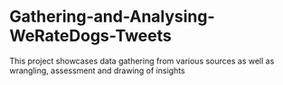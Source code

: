 # Gathering-and-Analysing-WeRateDogs-Tweets
This project showcases data gathering from various sources as well as wrangling, assessment and drawing of insights
